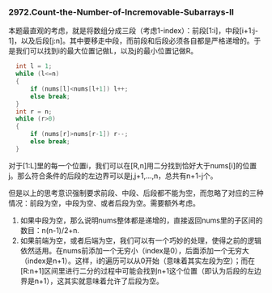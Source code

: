 ### 2972.Count-the-Number-of-Incremovable-Subarrays-II

本题最直观的考虑，就是将数组分成三段（考虑1-index）：前段[1:i]，中段[i+1:j-1]，以及后段[j:n]。其中要移走中段，而前段和后段必须各自都是严格递增的。于是我们可以找到i的最大位置记做L，以及j的最小位置记做R。
```cpp
  int l = 1;
  while (l<=n)
  {
      if (nums[l]<nums[l+1]) l++;
      else break;
  }
  int r = n;
  while (r>0)
  {
      if (nums[r]>nums[r-1]) r--;
      else break;
  }
```
对于[1:L]里的每一个位置i，我们可以在[R,n]用二分找到恰好大于nums[i]的位置j。那么符合条件的后段的左边界可以是j,j+1,...,n，总共有n+1-j个。

但是以上的思考意识强制要求前段、中段、后段都不能为空，而忽略了对应的三种情况：前段为空，中段为空、或者后段为空。需要额外考虑。

1. 如果中段为空，那么说明nums整体都是递增的，直接返回nums里的子区间的数目：n(n-1)/2+n.
2. 如果前端为空，或者后端为空，我们可以有一个巧妙的处理，使得之前的逻辑依然适用。在nums前添加一个无穷小（index是0），后面添加一个无穷大（index是n+1）。这样，i的遍历可以从0开始（意味着其实左段为空）；而在[R:n+1]区间里进行二分的过程中可能会找到n+1这个位置（即认为后段的左边界是n+1），这其实就意味着允许了后段为空。
